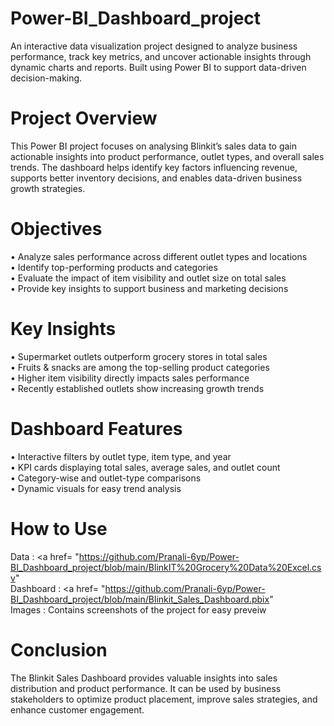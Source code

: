 # Power-BI_Dashboard_project
An interactive data visualization project designed to analyze business performance, track key metrics, and uncover actionable insights through dynamic charts and reports. Built using Power BI to support data-driven decision-making.

# Project Overview
This Power BI project focuses on analysing Blinkit’s sales data to gain actionable insights into product performance, outlet types, and overall sales trends. The dashboard helps identify key factors influencing revenue, supports better inventory decisions, and enables data-driven business growth strategies.

# Objectives
•	Analyze sales performance across different outlet types and locations <br>
•	Identify top-performing products and categories <br>
•	Evaluate the impact of item visibility and outlet size on total sales <br> 
•	Provide key insights to support business and marketing decisions

# Key Insights
•	Supermarket outlets outperform grocery stores in total sales <br>
•	Fruits & snacks are among the top-selling product categories <br>
•	Higher item visibility directly impacts sales performance <br>
•	Recently established outlets show increasing growth trends

# Dashboard Features
•	Interactive filters by outlet type, item type, and year <br>
•	KPI cards displaying total sales, average sales, and outlet count <br>
•	Category-wise and outlet-type comparisons <br>
•	Dynamic visuals for easy trend analysis

# How to Use
Data : <a href= "https://github.com/Pranali-6yp/Power-BI_Dashboard_project/blob/main/BlinkIT%20Grocery%20Data%20Excel.csv" </a> <br>
Dashboard : <a href= "https://github.com/Pranali-6yp/Power-BI_Dashboard_project/blob/main/Blinkit_Sales_Dashboard.pbix" </a> <br>
Images : Contains screenshots of the project for easy preveiw

# Conclusion
The Blinkit Sales Dashboard provides valuable insights into sales distribution and product performance. It can be used by business stakeholders to optimize product placement, improve sales strategies, and enhance customer engagement.

